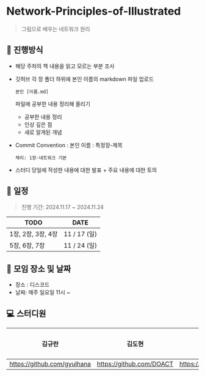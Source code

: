 # Network-Principles-of-Illustrated
> 그림으로 배우는 네트워크 원리



## 💫 진행방식

- 해당 주차의 책 내용을 읽고 모르는 부분 조사

- 깃허브 각 장 폴더 하위에 본인 이름의 markdown 파일 업로드

  ```
  본인 [이름.md]
  ```

  파일에 공부한 내용 정리해 올리기

  - 공부한 내용 정리
  - 인상 깊은 점
  - 새로 알게된 개념

- Commit Convention : 본인 이름 : 특정장-제목

  ``` 
  채리: 1장-네트워크 기본
  ```

- 스터디 당일에 작성한 내용에 대한 발표 + 주요 내용에 대한 토의



## 📅 일정

> 진행 기간: 2024.11.17 ~ 2024.11.24

| TODO               | DATE         |
| ------------------ | ------------ |
| 1장, 2장, 3장, 4장 | 11 / 17 (일) |
| 5장, 6장, 7장      | 11 / 24 (일) |



## 📌 모임 장소 및 날짜

- 장소 : 디스코드
- 날짜: 매주 일요일 11시 ~ 




## 💻 스터디원

| 김규란                      | 김도현                   | 김지호                       | 김채리                        | 장효령 |
| --------------------------- | ------------------------ | ---------------------------- | ----------------------------- | ------ |
| https://github.com/gyulhana | https://github.com/DOACT | https://github.com/JEEEEEEHO | https://github.com/cherry2250 |        |

